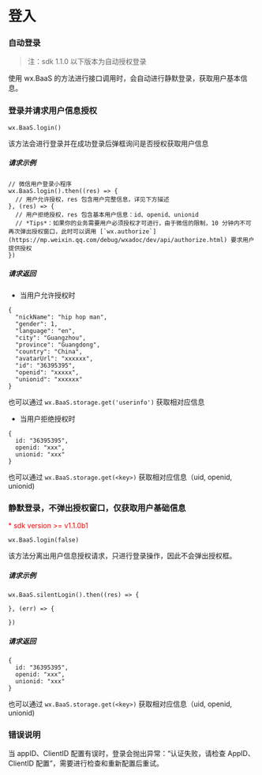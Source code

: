 # 登入

### 自动登录

> 注：sdk 1.1.0 以下版本为自动授权登录

使用 wx.BaaS 的方法进行接口调用时，会自动进行静默登录，获取用户基本信息。


### 登录并请求用户信息授权
`wx.BaaS.login()`

该方法会进行登录并在成功登录后弹框询问是否授权获取用户信息

##### 请求示例

```
// 微信用户登录小程序
wx.BaaS.login().then((res) => {
  // 用户允许授权，res 包含用户完整信息，详见下方描述
}, (res) => {
  // 用户拒绝授权，res 包含基本用户信息：id、openid、unionid
  // *Tips*：如果你的业务需要用户必须授权才可进行，由于微信的限制，10 分钟内不可再次弹出授权窗口，此时可以调用 [`wx.authorize`](https://mp.weixin.qq.com/debug/wxadoc/dev/api/authorize.html) 要求用户提供授权
})
```

##### 请求返回

- 当用户允许授权时

```
{
  "nickName": "hip hop man",
  "gender": 1,
  "language": "en",
  "city": "Guangzhou",
  "province": "Guangdong",
  "country": "China",
  "avatarUrl": "xxxxxx",
  "id": "36395395",
  "openid": "xxxxx",
  "unionid": "xxxxxx"
}
```

也可以通过 `wx.BaaS.storage.get('userinfo')` 获取相对应信息

- 当用户拒绝授权时

```
{
  id: "36395395",
  openid: "xxx",
  unionid: "xxx"
}
```

也可以通过 `wx.BaaS.storage.get(<key>)` 获取相对应信息（uid, openid, unionid)


### 静默登录，不弹出授权窗口，仅获取用户基础信息

<p style='color:red'>* sdk version >= v1.1.0b1</p>

`wx.BaaS.login(false)`

该方法分离出用户信息授权请求，只进行登录操作，因此不会弹出授权框。

##### 请求示例

```
wx.BaaS.silentLogin().then((res) => {

}, (err) => {

})
```

##### 请求返回

```
{
  id: "36395395",
  openid: "xxx",
  unionid: "xxx"
}
```

也可以通过 `wx.BaaS.storage.get(<key>)` 获取相对应信息（uid, openid, unionid)


### 错误说明

当 appID、ClientID 配置有误时，登录会抛出异常：“认证失败，请检查 AppID、ClientID 配置”，需要进行检查和重新配置后重试。